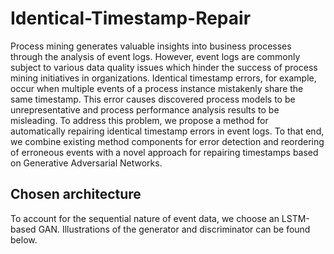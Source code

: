 # Identical-Timestamp-Repair
Process mining generates valuable insights into business processes through the analysis of event logs. However, event logs are commonly subject to various data quality issues which hinder the success of process mining initiatives in organizations. Identical timestamp errors, for example, occur when multiple events of a process instance mistakenly share the same timestamp. This error causes discovered process models to be unrepresentative and process performance analysis results to be misleading. To address this problem, we propose a method for automatically repairing identical timestamp errors in event logs. To that end, we combine existing method components for error detection and reordering of erroneous events with a novel approach for repairing timestamps based on Generative Adversarial Networks. 

## Chosen architecture
To account for the sequential nature of event data, we choose an LSTM-based GAN. Illustrations of the generator and discriminator can be found below.
